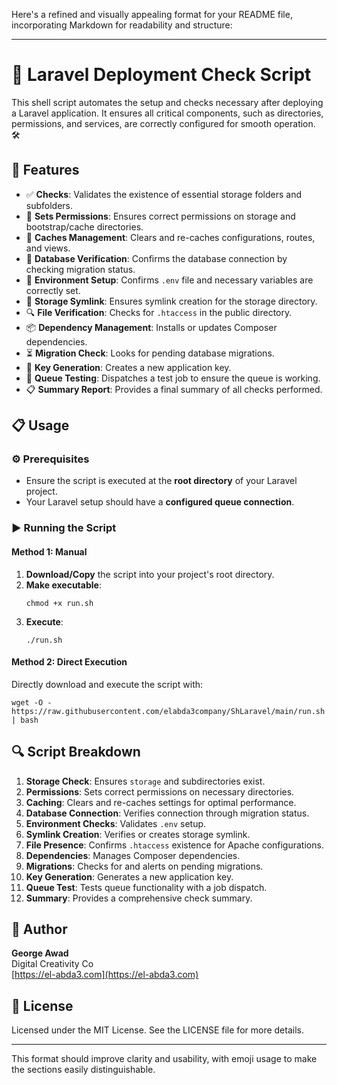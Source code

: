Here's a refined and visually appealing format for your README file, incorporating Markdown for readability and structure:

---

# 🚀 Laravel Deployment Check Script

This shell script automates the setup and checks necessary after deploying a Laravel application. It ensures all critical components, such as directories, permissions, and services, are correctly configured for smooth operation. 🛠️

## 🌟 Features

- ✅ **Checks**: Validates the existence of essential storage folders and subfolders.
- 🔐 **Sets Permissions**: Ensures correct permissions on storage and bootstrap/cache directories.
- 🧹 **Caches Management**: Clears and re-caches configurations, routes, and views.
- 🔗 **Database Verification**: Confirms the database connection by checking migration status.
- 📂 **Environment Setup**: Confirms `.env` file and necessary variables are correctly set.
- 🔄 **Storage Symlink**: Ensures symlink creation for the storage directory.
- 🔍 **File Verification**: Checks for `.htaccess` in the public directory.
- 📦 **Dependency Management**: Installs or updates Composer dependencies.
- ⏳ **Migration Check**: Looks for pending database migrations.
- 🔑 **Key Generation**: Creates a new application key.
- 🧪 **Queue Testing**: Dispatches a test job to ensure the queue is working.
- 📋 **Summary Report**: Provides a final summary of all checks performed.

## 📋 Usage

### ⚙️ Prerequisites

- Ensure the script is executed at the **root directory** of your Laravel project.
- Your Laravel setup should have a **configured queue connection**.

### ▶️ Running the Script

#### Method 1: Manual

1. **Download/Copy** the script into your project's root directory.
2. **Make executable**:
   ```
   chmod +x run.sh
   ```
3. **Execute**:
   ```
   ./run.sh
   ```

#### Method 2: Direct Execution

Directly download and execute the script with:
```
wget -O - https://raw.githubusercontent.com/elabda3company/ShLaravel/main/run.sh | bash
```

## 🔍 Script Breakdown

1. **Storage Check**: Ensures `storage` and subdirectories exist.
2. **Permissions**: Sets correct permissions on necessary directories.
3. **Caching**: Clears and re-caches settings for optimal performance.
4. **Database Connection**: Verifies connection through migration status.
5. **Environment Checks**: Validates `.env` setup.
6. **Symlink Creation**: Verifies or creates storage symlink.
7. **File Presence**: Confirms `.htaccess` existence for Apache configurations.
8. **Dependencies**: Manages Composer dependencies.
9. **Migrations**: Checks for and alerts on pending migrations.
10. **Key Generation**: Generates a new application key.
11. **Queue Test**: Tests queue functionality with a job dispatch.
12. **Summary**: Provides a comprehensive check summary.

## 👤 Author

**George Awad**  
Digital Creativity Co  
[https://el-abda3.com](https://el-abda3.com)

## 📜 License

Licensed under the MIT License. See the LICENSE file for more details.

---

This format should improve clarity and usability, with emoji usage to make the sections easily distinguishable.
